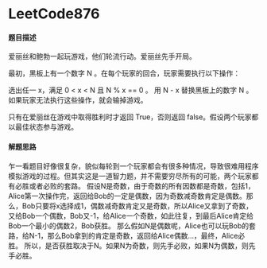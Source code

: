 # LeetCode876
#### 题目描述
爱丽丝和鲍勃一起玩游戏，他们轮流行动。爱丽丝先手开局。

最初，黑板上有一个数字 N 。在每个玩家的回合，玩家需要执行以下操作：

选出任一 x，满足 0 < x < N 且 N % x == 0 。
用 N - x 替换黑板上的数字 N 。
如果玩家无法执行这些操作，就会输掉游戏。

只有在爱丽丝在游戏中取得胜利时才返回 True，否则返回 false。假设两个玩家都以最佳状态参与游戏。

#### 解题思路
乍一看题目好像很复杂，貌似每轮到一个玩家都会有很多种情况，导致很难用程序模拟游戏的过程。但其实这是一道智力题，并不需要穷尽所有的可能，两个玩家都有必胜或者必败的套路。
假设N是奇数，由于奇数的所有因数都是奇数，包括1，Alice第一次操作完，返回给Bob的一定是偶数，因为奇数减奇数肯定是偶数。那么，Bob只要将x选择成1，偶数减奇数肯定又是奇数，所以Alice又拿到了奇数，又给Bob一个偶数，Bob又-1，给Alice一个奇数，如此往复，到最后Alice肯定给Bob一个最小的偶数2，Bob获胜。
那么假如N是偶数呢，Alice也可以玩Bob的套路，给N-1，那么Bob拿到的肯定是奇数，返回给Alice偶数...，最终，Alice必胜。
所以，是否获胜取决于N。如果N为奇数，则先手必败，如果N为偶数，则先手必胜。